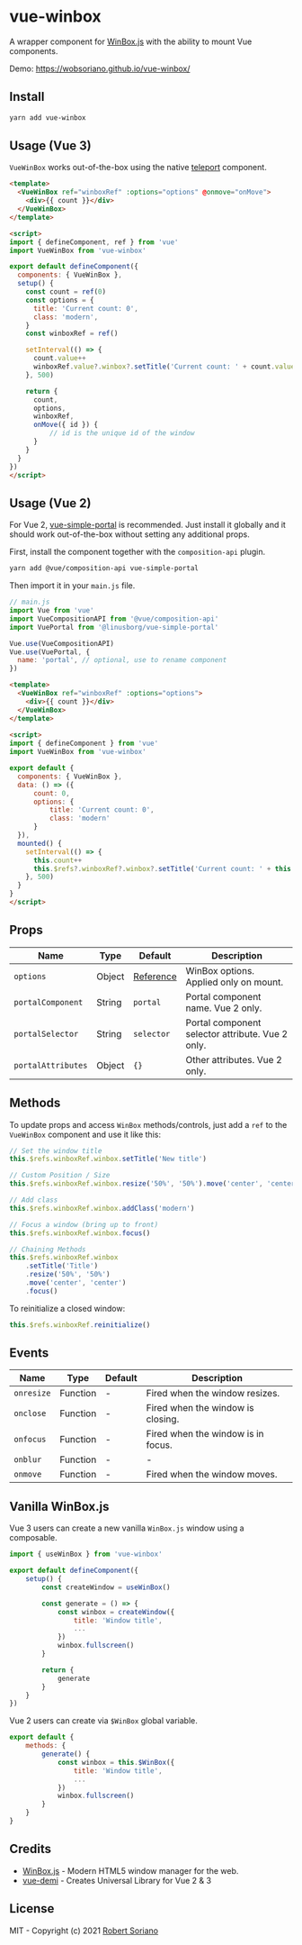 # vue-winbox

A wrapper component for [WinBox.js](https://github.com/nextapps-de/winbox) with the ability to mount Vue components.

Demo: https://wobsoriano.github.io/vue-winbox/

## Install

```bash
yarn add vue-winbox
```

## Usage (Vue 3)

`VueWinBox` works out-of-the-box using the native [teleport](https://v3.vuejs.org/api/built-in-components.html#teleport) component.

```html
<template>
  <VueWinBox ref="winboxRef" :options="options" @onmove="onMove">
    <div>{{ count }}</div>
  </VueWinBox>
</template>

<script>
import { defineComponent, ref } from 'vue'
import VueWinBox from 'vue-winbox'

export default defineComponent({
  components: { VueWinBox },
  setup() {
    const count = ref(0)
    const options = {
      title: 'Current count: 0',
      class: 'modern',
    }
    const winboxRef = ref()

    setInterval(() => {
      count.value++
      winboxRef.value?.winbox?.setTitle('Current count: ' + count.value)
    }, 500)

    return {
      count,
      options,
      winboxRef,
      onMove({ id }) {
          // id is the unique id of the window
      }
    }
  }
})
</script>
```

## Usage (Vue 2)

For Vue 2, [vue-simple-portal](https://github.com/LinusBorg/vue-simple-portal) is recommended. Just install it globally and it should work out-of-the-box without setting any additional props.

First, install the component together with the `composition-api` plugin.

```bash
yarn add @vue/composition-api vue-simple-portal
```

Then import it in your `main.js` file.

```js
// main.js
import Vue from 'vue'
import VueCompositionAPI from '@vue/composition-api'
import VuePortal from '@linusborg/vue-simple-portal'

Vue.use(VueCompositionAPI)
Vue.use(VuePortal, {
  name: 'portal', // optional, use to rename component
})
```

```html
<template>
  <VueWinBox ref="winboxRef" :options="options">
    <div>{{ count }}</div>
  </VueWinBox>
</template>
  
<script>
import { defineComponent } from 'vue'
import VueWinBox from 'vue-winbox'

export default {
  components: { VueWinBox },
  data: () => ({
      count: 0,
      options: {
          title: 'Current count: 0',
          class: 'modern'
      }
  }),
  mounted() {
    setInterval(() => {
      this.count++
      this.$refs?.winboxRef?.winbox?.setTitle('Current count: ' + this.count)
    }, 500)
  }
}
</script>
```

## Props

Name | Type | Default | Description |
------ | ------ | ------ | ------ |
`options` | Object | [Reference](https://github.com/nextapps-de/winbox#options) | WinBox options. Applied only on mount.  |
`portalComponent` | String | `portal` | Portal component name. Vue 2 only. |
`portalSelector` | String | `selector` | Portal component selector attribute. Vue 2 only.  |
`portalAttributes` | Object | `{}` | Other attributes. Vue 2 only. |


## Methods

To update props and access `WinBox` methods/controls, just add a `ref` to the `VueWinBox` component and use it like this:

```javascript
// Set the window title
this.$refs.winboxRef.winbox.setTitle('New title')

// Custom Position / Size
this.$refs.winboxRef.winbox.resize('50%', '50%').move('center', 'center')

// Add class
this.$refs.winboxRef.winbox.addClass('modern')

// Focus a window (bring up to front)
this.$refs.winboxRef.winbox.focus()

// Chaining Methods
this.$refs.winboxRef.winbox
    .setTitle('Title')
    .resize('50%', '50%')
    .move('center', 'center')
    .focus()
```

To reinitialize a closed window:

```javascript
this.$refs.winboxRef.reinitialize()
```

## Events

Name | Type | Default | Description |
------ | ------ | ------ | ------ |
`onresize` | Function | - | Fired when the window resizes. |
`onclose` | Function | - | Fired when the window is closing. |
`onfocus` | Function | - | Fired when the window is in focus. |
`onblur` | Function | - | - |
`onmove` | Function | - | Fired when the window moves. |


## Vanilla WinBox.js

Vue 3 users can create a new vanilla `WinBox.js` window using a composable.

```javascript
import { useWinBox } from 'vue-winbox'

export default defineComponent({
    setup() {
        const createWindow = useWinBox()

        const generate = () => {
            const winbox = createWindow({
                title: 'Window title',
                ...
            })
            winbox.fullscreen()
        }

        return {
            generate
        }
    }
})
```

Vue 2 users can create via `$WinBox` global variable.

```javascript
export default {
    methods: {
        generate() {
            const winbox = this.$WinBox({
                title: 'Window title',
                ...
            })   
            winbox.fullscreen()         
        }
    }
}
```

## Credits

- [WinBox.js](https://github.com/nextapps-de/winbox) - Modern HTML5 window manager for the web.
- [vue-demi](https://github.com/vueuse/vue-demi/) - Creates Universal Library for Vue 2 & 3

## License
MIT - Copyright (c) 2021 [Robert Soriano](https://github.com/wobsoriano)
